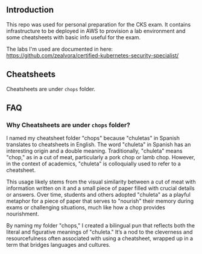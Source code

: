 ## Introduction

This repo was used for personal preparation for the CKS exam. It contains infrastructure to be deployed in AWS to provision a lab environment and some cheatsheets with basic info useful for the exam.

The labs I'm used are documented in here: https://github.com/zealvora/certified-kubernetes-security-specialist/

## Cheatsheets

Cheatsheets are under `chops` folder.

## FAQ

### Why Cheatsheets are under `chops` folder?


I named my cheatsheet folder "chops" because "chuletas" in Spanish translates to cheatsheets in English. The word "chuleta" in Spanish has an interesting origin and a double meaning. Traditionally, "chuleta" means "chop," as in a cut of meat, particularly a pork chop or lamb chop. However, in the context of academics, "chuleta" is colloquially used to refer to a cheatsheet.

This usage likely stems from the visual similarity between a cut of meat with information written on it and a small piece of paper filled with crucial details or answers. Over time, students and others adopted "chuleta" as a playful metaphor for a piece of paper that serves to "nourish" their memory during exams or challenging situations, much like how a chop provides nourishment.

By naming my folder "chops," I created a bilingual pun that reflects both the literal and figurative meanings of "chuleta." It’s a nod to the cleverness and resourcefulness often associated with using a cheatsheet, wrapped up in a term that bridges languages and cultures.